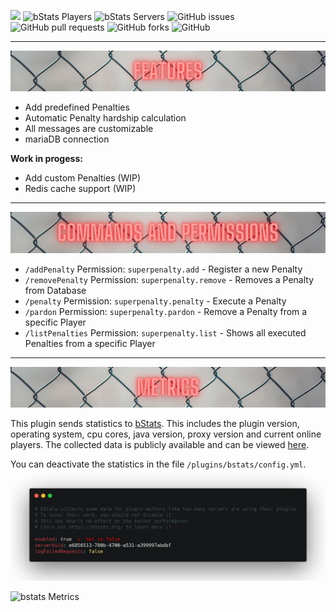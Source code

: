 ![](img/SuperPenalties.png)
![bStats Players](https://img.shields.io/bstats/players/12429) ![bStats Servers](https://img.shields.io/bstats/servers/12429) ![GitHub issues](https://img.shields.io/github/issues/JaLuMu/SuperPenalties) ![GitHub pull requests](https://img.shields.io/github/issues-pr/JaLuMu/Superpenalties) ![GitHub forks](https://img.shields.io/github/forks/JaLuMu/SuperPenalties) ![GitHub](https://img.shields.io/github/license/JaLuMu/SuperPenalties)

__________

![](img/features.png)

- Add predefined Penalties
- Automatic Penalty hardship calculation
- All messages are customizable
- mariaDB connection

**Work in progess:**
- Add custom Penalties (WIP)
- Redis cache support (WIP)

__________

![](img/commands.png)


- `/addPenalty` Permission: `superpenalty.add` - Register a new Penalty
- `/removePenalty` Permission: `superpenalty.remove` - Removes a Penalty from Database
- `/penalty` Permission: `superpenalty.penalty` - Execute a Penalty
- `/pardon` Permission: `superpenalty.pardon` - Remove a Penalty from a specific Player
- `/listPenalties` Permission: `superpenalty.list` - Shows all executed Penalties from a specific Player

__________

![](img/metrics.png)


This plugin sends statistics to [bStats](https://bstats.org/). This includes the plugin version, operating system, cpu cores, java version, proxy version and current online players.
The collected data is publicly available and can be viewed [here](https://bstats.org/plugin/bungeecord/SuperPenalties/12429).

You can deactivate the statistics in the file `/plugins/bstats/config.yml`.
![](img/bstats.png)

![bstats Metrics](https://bstats.org/signatures/bungeecord/SuperPenalties.svg)